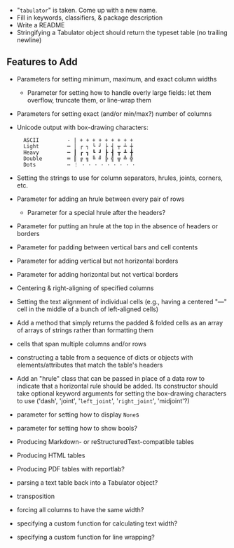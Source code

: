- "`tabulator`" is taken.  Come up with a new name.
- Fill in keywords, classifiers, & package description
- Write a README
- Stringifying a Tabulator object should return the typeset table (no trailing
  newline)

Features to Add
---------------
- Parameters for setting minimum, maximum, and exact column widths
    - Parameter for setting how to handle overly large fields: let them
      overflow, truncate them, or line-wrap them
- Parameters for setting exact (and/or min/max?) number of columns
- Unicode output with box-drawing characters:

        ASCII         - | + + + + + + + + +
        Light         ─ │ ┌ ┐ └ ┘ ├ ┤ ┬ ┴ ┼
        Heavy         ━ ┃ ┏ ┓ ┗ ┛ ┣ ┫ ┳ ┻ ╋
        Double        ═ ║ ╔ ╗ ╚ ╝ ╠ ╣ ╦ ╩ ╬
        Dots          ⋯ ⋮ · · · · · · · · ·

- Setting the strings to use for column separators, hrules, joints, corners,
  etc.
- Parameter for adding an hrule between every pair of rows
    - Parameter for a special hrule after the headers?
- Parameter for putting an hrule at the top in the absence of headers or
  borders
- Parameter for padding between vertical bars and cell contents
- Parameter for adding vertical but not horizontal borders
- Parameter for adding horizontal but not vertical borders
- Centering & right-aligning of specified columns
- Setting the text alignment of individual cells (e.g., having a centered "—"
  cell in the middle of a bunch of left-aligned cells)
- Add a method that simply returns the padded & folded cells as an array of
  arrays of strings rather than formatting them
- cells that span multiple columns and/or rows
- constructing a table from a sequence of dicts or objects with
  elements/attributes that match the table's headers
- Add an "hrule" class that can be passed in place of a data row to indicate
  that a horizontal rule should be added.  Its constructor should take
  optional keyword arguments for setting the box-drawing characters to use
  ('dash', 'joint', '`left_joint`', '`right_joint`', 'midjoint'?)
- parameter for setting how to display `None`s
- parameter for setting how to show bools?
- Producing Markdown- or reStructuredText-compatible tables
- Producing HTML tables
- Producing PDF tables with reportlab?
- parsing a text table back into a Tabulator object?
- transposition
- forcing all columns to have the same width?
- specifying a custom function for calculating text width?
- specifying a custom function for line wrapping?
